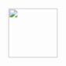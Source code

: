 <div align="center">
<br><br>
<br><br>
<img src="https://media1.giphy.com/media/v1.Y2lkPTQh1Y1JjA3yW21RewAhxjanvaUoSkVZF3PkdXhzZnFrZTZteDZ2bWxnY2tseXZ0NiZlcD12MV9pbnRlcm5hbF9naWZfYnlfaWQmY3Q9Zw/SfZZnC4IQoR77rTzlD/giphy.gif" height="100" /> 
<br>
</div>

